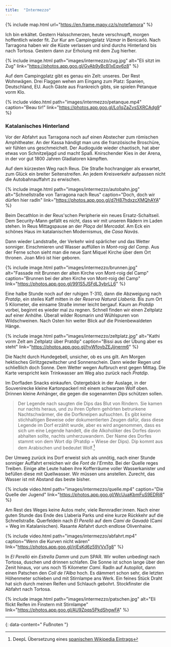 ```yaml
---
title:  "Intermezzo"
---
```


{% include map.html url="https://en.frame.mapy.cz/s/notefamora" %}

Ich bin erkältet.
Gestern Halsschmerzen, heute verschnupft, morgen hoffentlich wieder fit.
Zur Kur am Campingplatz *Vizmar* in Benicarló.
Nach Tarragona haben wir die Küste verlassen und sind durchs Hinterland bis nach Tortosa.
Gestern dann zur Erholung mit dem Zug hierher.

{% include image.html path="images/intermezzo/zug.jpg" alt="Eli sitzt im Zug" link="https://photos.app.goo.gl/GvAb9yBcB1xEqv6z8" %}

Auf dem Campingplatz gibt es genau ein Zelt: unseres.
Der Rest Wohnwägen.
Drei Flaggen wehen am Eingang zum Platz: Spanien, Deutschland, EU.
Auch Gäste aus Frankreich gibts, sie spielen Pétanque vorm Klo.

{% include video.html path="images/intermezzo/petanque.mp4" caption="Beau tir!" link="https://photos.app.goo.gl/Lo1qZaZvsSXRCAdg9" %}

### Katalanisches Hinterland ###

Vor der Abfahrt aus Tarragona noch auf einen Abstecher zum römischen Amphitheater.
An der Kassa händigt man uns die französische Broschüre, wir fühlen uns geschmeichelt.
Der Audioguide wieder chaotisch, hat aber etwas von Schnitzeljagd und macht Spaß.
Knirschender Kies in der Arena, in der vor gut 1800 Jahren Gladiatoren kämpften.

Auf dem kürzesten Weg nach Reus.
Die Straße hochrangiger als erwartet, zum Glück ein breiter Seitenstreifen.
An jedem Kreisverkehr aufpassen nicht die Autobahnauffahrt zu erwischen.

{% include image.html path="images/intermezzo/autobahn.jpg" alt="Schnellstraße von Tarragona nach Reus" caption="Doch, doch wir dürfen hier radln" link="https://photos.app.goo.gl/d7H87hdxzcXMQhAYA" %}

Beim Decathlon in der Reus'schen Peripherie ein neues Ersatz-Schaltseil.
Dem Security-Mann gefällt es nicht, dass wir mit unseren Rädern im Laden stehen.
In Reus Mittagspause an der *Plaça del Mercadal*.
Am Eck ein schönes Haus im katalanischen Modernismus, die *Casa Navàs*.

Dann wieder Landstraße, der Verkehr wird spärlicher und das Wetter sonniger.
Einschmieren und Wasser auffüllen in *Mont-roig del Camp*.
Aus der Ferne schon sieht man die neue Sant Miquel Kirche über dem Ort thronen.
Joan Miró ist hier geboren.

{% include image.html path="images/intermezzo/brunnen.jpg" alt="Fassade mit Brunnen der alten Kirche von Mont-roig del Camp" caption="Brunnen bei der alten Kirche von Mont-roig del Camp" link="https://photos.app.goo.gl/991S5JSFdL3ybrLL6" %}

Eine halbe Stunde noch auf der ruhigen T-310, dann die Abzweigung nach *Pratdip*, ein steiles Kaff mitten in der *Reserva Natural Llaberia*.
Bis zum Ort 5 Kilometer, die einsame Straße immer leicht bergauf.
Kaum an *Pratdip* vorbei, beginnt es wieder mal zu regnen.
Schnell finden wir einen Zeltplatz auf einer Anhöhe.
Überall wilder Rosmarin und Wühlspuren von Wildschweinen.
Nach Osten hin weiter Blick auf die Pinienbewaldeten Hänge.

{% include image.html path="images/intermezzo/zeltplatz.jpg" alt="Kathi vorm Zelt am Zeltplatz über Pratdip" caption="Bissi aus der Übung aber es steht" link="https://photos.app.goo.gl/hyWfoybZEJjjnerm6" %}

Die Nacht durch Hundegebell, unsicher, ob es uns gilt.
Am Morgen hektisches Girlitzgezwitscher und Sonnenschein.
Dann wieder Regen und schließlich doch Sonne.
Dem Wetter wegen Aufbruch erst gegen Mittag.
Die Karte verspricht kein Trinkwasser am Weg also zurück nach *Pratdip*.

Im Dorfladen Snacks einkaufen.
Ostergebäck in der Auslage, in der Souvenirecke kleine Kartonpackerl mit einem schwarzen Wolf oben.
Drinnen kleine Anhänger, die gegen die sogenannten *Dips* schützen sollen.

>Der Legende nach saugten die Dips das Blut von Rindern. Sie kamen nur nachts heraus, und zu ihren Opfern gehörten betrunkene Nachtschwärmer, die die Dorfkneipen aufsuchten. Es gibt keine stichhaltigen Beweise oder dokumentierten Zeugen dafür, dass diese Legende im Dorf erzählt wurde, aber es wird angenommen, dass es sich um eine Legende handelt, die die Alkoholiker des Dorfes davon abhalten sollte, nachts umherzuwandern. Der Name des Dorfes stammt von dem Wort dip (Pratdip = Wiese der Dips). Dip kommt aus dem Arabischen und bedeutet Wolf.[^1]

Der Umweg zurück ins Dorf erweist sich als unnötig, nach einer Stunde sonniger Auffahrt erreichen wir die *Font de l'Ermita*.
Bei der Quelle reges Treiben.
Einige alte Leute haben ihre Kofferräume voller Wasserkanister und befüllen diese mit Quellwasser.
Wir müssen uns anstellen.
Zurecht, das Wasser ist mit Abstand das beste bisher.

{% include video.html path="images/intermezzo/quelle.mp4" caption="Die Quelle der Jugend" link="https://photos.app.goo.gl/WcUuaKbmFuS9EDRi8" %}

Am Rest des Weges keine Autos mehr, viele Rennradler:innen.
Nach einer guten Stunde das Ende des Llaberia Parks und eine kurze Rückkehr auf die Schnellstraße.
Querfeldein nach *El Perelló* auf dem *Camí de Gavadà* (Camí = Weg im Katalanischen).
Rasante Abfahrt durch endlose Olivenhaine.

{% include video.html path="images/intermezzo/abfahrt.mp4" caption="Wenn die Kurven nicht wären" link="https://photos.app.goo.gl/irjEsKd6z59VVxTg8" %}

In *El Perelló* ein *Estrella Damm* und zum SPAR.
Wir wollen unbedingt nach Tortosa, duschen und drinnen schlafen.
Die Sonne ist schon lange über den Zenit hinaus, vor uns noch 15 Kilometer *Camí*.
Radln auf Autopilot, dann einen Patschen den *Coll de l'Alba* hoch.
Es dämmert schon sehr, die letzten Höhenmeter schieben und mit Stirnlampe ans Werk.
Ein feines Stück Draht hat sich durch meinen Reifen und Schlauch gebohrt.
Stockfinster die Abfahrt nach Tortosa.

{% include image.html path="images/intermezzo/patschen.jpg" alt="Eli flickt Reifen im Finstern mit Stirnlampe" link="https://photos.app.goo.gl/AU9Zpqs5PkdShgwFA" %}

---
{: data-content=" Fußnoten "}

[^1]: DeepL Übersetzung eines [spanischen Wikipedia Eintrags](https://es.wikipedia.org/wiki/Dip_(mitología))